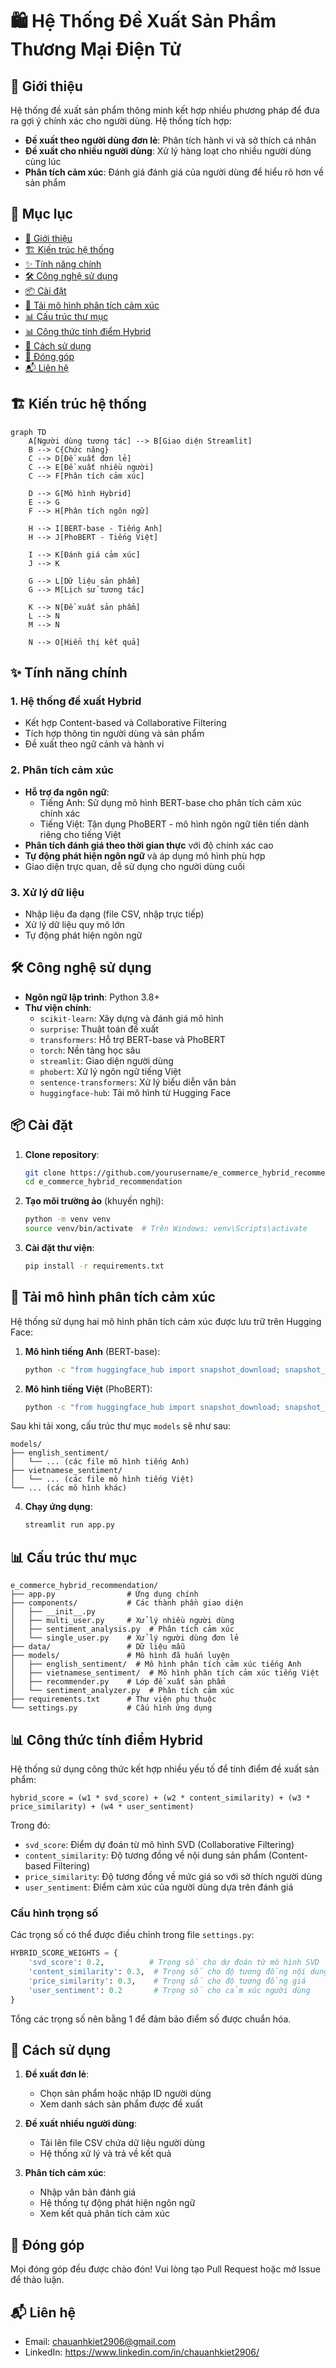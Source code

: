 # 🛍️ Hệ Thống Đề Xuất Sản Phẩm Thương Mại Điện Tử

## 🚀 Giới thiệu

Hệ thống đề xuất sản phẩm thông minh kết hợp nhiều phương pháp để đưa ra gợi ý chính xác cho người dùng. Hệ thống tích hợp:

- **Đề xuất theo người dùng đơn lẻ**: Phân tích hành vi và sở thích cá nhân
- **Đề xuất cho nhiều người dùng**: Xử lý hàng loạt cho nhiều người dùng cùng lúc
- **Phân tích cảm xúc**: Đánh giá đánh giá của người dùng để hiểu rõ hơn về sản phẩm

## 📑 Mục lục
- [🚀 Giới thiệu](#-giới-thiệu)
- [🏗️ Kiến trúc hệ thống](#️-kiến-trúc-hệ-thống)
- [✨ Tính năng chính](#-tính-năng-chính)
- [🛠️ Công nghệ sử dụng](#️-công-nghệ-sử-dụng)
- [📦 Cài đặt](#-cài-đặt)
- [🤖 Tải mô hình phân tích cảm xúc](#-tải-mô-hình-phân-tích-cảm-xúc)
- [📊 Cấu trúc thư mục](#-cấu-trúc-thư-mục)
- [📊 Công thức tính điểm Hybrid](#-công-thức-tính-điểm-hybrid)
- [🚀 Cách sử dụng](#-cách-sử-dụng)
- [🤝 Đóng góp](#-đóng-góp)
- [📬 Liên hệ](#-liên-hệ)

## 🏗️ Kiến trúc hệ thống

```mermaid
graph TD
    A[Người dùng tương tác] --> B[Giao diện Streamlit]
    B --> C{Chức năng}
    C --> D[Đề xuất đơn lẻ]
    C --> E[Đề xuất nhiều người]
    C --> F[Phân tích cảm xúc]
    
    D --> G[Mô hình Hybrid]
    E --> G
    F --> H[Phân tích ngôn ngữ]
    
    H --> I[BERT-base - Tiếng Anh]
    H --> J[PhoBERT - Tiếng Việt]
    
    I --> K[Đánh giá cảm xúc]
    J --> K
    
    G --> L[Dữ liệu sản phẩm]
    G --> M[Lịch sử tương tác]
    
    K --> N[Đề xuất sản phẩm]
    L --> N
    M --> N
    
    N --> O[Hiển thị kết quả]
```

## ✨ Tính năng chính

### 1. Hệ thống đề xuất Hybrid
- Kết hợp Content-based và Collaborative Filtering
- Tích hợp thông tin người dùng và sản phẩm
- Đề xuất theo ngữ cảnh và hành vi

### 2. Phân tích cảm xúc
- **Hỗ trợ đa ngôn ngữ**:
  - Tiếng Anh: Sử dụng mô hình BERT-base cho phân tích cảm xúc chính xác
  - Tiếng Việt: Tận dụng PhoBERT - mô hình ngôn ngữ tiên tiến dành riêng cho tiếng Việt
- **Phân tích đánh giá theo thời gian thực** với độ chính xác cao
- **Tự động phát hiện ngôn ngữ** và áp dụng mô hình phù hợp
- Giao diện trực quan, dễ sử dụng cho người dùng cuối

### 3. Xử lý dữ liệu
- Nhập liệu đa dạng (file CSV, nhập trực tiếp)
- Xử lý dữ liệu quy mô lớn
- Tự động phát hiện ngôn ngữ

## 🛠️ Công nghệ sử dụng

- **Ngôn ngữ lập trình**: Python 3.8+
- **Thư viện chính**:
  - `scikit-learn`: Xây dựng và đánh giá mô hình
  - `surprise`: Thuật toán đề xuất
  - `transformers`: Hỗ trợ BERT-base và PhoBERT
  - `torch`: Nền tảng học sâu
  - `streamlit`: Giao diện người dùng
  - `phobert`: Xử lý ngôn ngữ tiếng Việt
  - `sentence-transformers`: Xử lý biểu diễn văn bản
  - `huggingface-hub`: Tải mô hình từ Hugging Face

## 📦 Cài đặt

1. **Clone repository**:
   ```bash
   git clone https://github.com/yourusername/e_commerce_hybrid_recommendation.git
   cd e_commerce_hybrid_recommendation
   ```

2. **Tạo môi trường ảo** (khuyến nghị):
   ```bash
   python -m venv venv
   source venv/bin/activate  # Trên Windows: venv\Scripts\activate
   ```

3. **Cài đặt thư viện**:
   ```bash
   pip install -r requirements.txt
   ```

## 🤖 Tải mô hình phân tích cảm xúc

Hệ thống sử dụng hai mô hình phân tích cảm xúc được lưu trữ trên Hugging Face:

1. **Mô hình tiếng Anh** (BERT-base):
   ```bash
   python -c "from huggingface_hub import snapshot_download; snapshot_download(repo_id='Anhkiet098/2-States-of-Sentiment-Analysis-in-English', local_dir='models/english_sentiment')"
   ```

2. **Mô hình tiếng Việt** (PhoBERT):
   ```bash
   python -c "from huggingface_hub import snapshot_download; snapshot_download(repo_id='Anhkiet098/2-States-of-Sentiment-Analysis-in-Vietnamese', local_dir='models/vietnamese_sentiment')"
   ```

Sau khi tải xong, cấu trúc thư mục `models` sẽ như sau:
```
models/
├── english_sentiment/
│   └── ... (các file mô hình tiếng Anh)
├── vietnamese_sentiment/
│   └── ... (các file mô hình tiếng Việt)
└── ... (các mô hình khác)
```

4. **Chạy ứng dụng**:
   ```bash
   streamlit run app.py
   ```

## 📊 Cấu trúc thư mục

```
e_commerce_hybrid_recommendation/
├── app.py                # Ứng dụng chính
├── components/           # Các thành phần giao diện
│   ├── __init__.py
│   ├── multi_user.py     # Xử lý nhiều người dùng
│   ├── sentiment_analysis.py  # Phân tích cảm xúc
│   └── single_user.py    # Xử lý người dùng đơn lẻ
├── data/                 # Dữ liệu mẫu
├── models/               # Mô hình đã huấn luyện
│   ├── english_sentiment/  # Mô hình phân tích cảm xúc tiếng Anh
│   ├── vietnamese_sentiment/  # Mô hình phân tích cảm xúc tiếng Việt
│   ├── recommender.py    # Lớp đề xuất sản phẩm
│   └── sentiment_analyzer.py  # Phân tích cảm xúc
├── requirements.txt      # Thư viện phụ thuộc
└── settings.py           # Cấu hình ứng dụng
```

## 📊 Công thức tính điểm Hybrid

Hệ thống sử dụng công thức kết hợp nhiều yếu tố để tính điểm đề xuất sản phẩm:

```
hybrid_score = (w1 * svd_score) + (w2 * content_similarity) + (w3 * price_similarity) + (w4 * user_sentiment)
```

Trong đó:
- `svd_score`: Điểm dự đoán từ mô hình SVD (Collaborative Filtering)
- `content_similarity`: Độ tương đồng về nội dung sản phẩm (Content-based Filtering)
- `price_similarity`: Độ tương đồng về mức giá so với sở thích người dùng
- `user_sentiment`: Điểm cảm xúc của người dùng dựa trên đánh giá

### Cấu hình trọng số
Các trọng số có thể được điều chỉnh trong file `settings.py`:

```python
HYBRID_SCORE_WEIGHTS = {
    'svd_score': 0.2,          # Trọng số cho dự đoán từ mô hình SVD
    'content_similarity': 0.3,  # Trọng số cho độ tương đồng nội dung
    'price_similarity': 0.3,    # Trọng số cho độ tương đồng giá
    'user_sentiment': 0.2       # Trọng số cho cảm xúc người dùng
}
```

Tổng các trọng số nên bằng 1 để đảm bảo điểm số được chuẩn hóa.

## 🚀 Cách sử dụng

1. **Đề xuất đơn lẻ**:
   - Chọn sản phẩm hoặc nhập ID người dùng
   - Xem danh sách sản phẩm được đề xuất

2. **Đề xuất nhiều người dùng**:
   - Tải lên file CSV chứa dữ liệu người dùng
   - Hệ thống xử lý và trả về kết quả

3. **Phân tích cảm xúc**:
   - Nhập văn bản đánh giá
   - Hệ thống tự động phát hiện ngôn ngữ
   - Xem kết quả phân tích cảm xúc

## 🤝 Đóng góp

Mọi đóng góp đều được chào đón! Vui lòng tạo Pull Request hoặc mở Issue để thảo luận.
 
## 📬 Liên hệ

- Email: chauanhkiet2906@gmail.com
- LinkedIn: https://www.linkedin.com/in/chauanhkiet2906/
